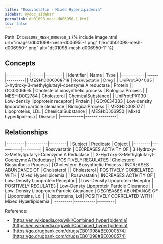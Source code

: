 ```yaml
---
title: "Rosuvastatin - Mixed Hyperlipidemia"
sidebar: mydoc_sidebar
permalink: db01098-mesh-d006950-1.html
toc: false 
---
```



Path ID: `DB01098_MESH_D006950_1`
{% include image.html url="images/db01098-mesh-d006950-1.png" file="db01098-mesh-d006950-1.png" alt="db01098-mesh-d006950-1" %}

## Concepts

|------------|------|---------|
| Identifier | Name | Type    |
|------------|------|---------|
| MESH:D000068718 | Rosuvastatin | Drug |
| UniProt:P04035 | 3-hydroxy-3-methylglutaryl-coenzyme A reductase | Protein |
| GO:0006695 | Cholesterol biosynthetic process | BiologicalProcess |
| MESH:D002784 | Cholesterol | ChemicalSubstance |
| UniProt:P01130 | Low-density lipoprotein receptor | Protein |
| GO:0034383 | Low-density lipoprotein particle clearance | BiologicalProcess |
| MESH:D008077 | Lipoproteins, LDL | ChemicalSubstance |
| MESH:D006950 | Mixed hyperlipidemia | Disease |
|------------|------|---------|

## Relationships

|---------|-----------|---------|
| Subject | Predicate | Object  |
|---------|-----------|---------|
| Rosuvastatin | DECREASES ACTIVITY OF | 3-Hydroxy-3-Methylglutaryl-Coenzyme A Reductase |
| 3-Hydroxy-3-Methylglutaryl-Coenzyme A Reductase | POSITIVELY REGULATES | Cholesterol Biosynthetic Process |
| Cholesterol Biosynthetic Process | INCREASES ABUNDANCE OF | Cholesterol |
| Cholesterol | POSITIVELY CORRELATED WITH | Mixed Hyperlipidemia |
| Rosuvastatin | INCREASES ACTIVITY OF | Low-Density Lipoprotein Receptor |
| Low-Density Lipoprotein Receptor | POSITIVELY REGULATES | Low-Density Lipoprotein Particle Clearance |
| Low-Density Lipoprotein Particle Clearance | DECREASES ABUNDANCE OF | Lipoproteins, Ldl |
| Lipoproteins, Ldl | POSITIVELY CORRELATED WITH | Mixed Hyperlipidemia |
|---------|-----------|---------|

Reference: 
  - [https://en.wikipedia.org/wiki/Combined_hyperlipidemia](https://en.wikipedia.org/wiki/Combined_hyperlipidemia)
  - [https://go.drugbank.com/drugs/DB01098#BE0000574](https://go.drugbank.com/drugs/DB01098#BE0000574)
